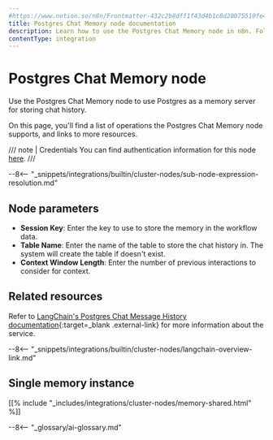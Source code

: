 ```yaml
---
#https://www.notion.so/n8n/Frontmatter-432c2b8dff1f43d4b1c8d20075510fe4
title: Postgres Chat Memory node documentation
description: Learn how to use the Postgres Chat Memory node in n8n. Follow technical documentation to integrate Postgres Chat Memory node into your workflows.
contentType: integration
---
```


# Postgres Chat Memory node

Use the Postgres Chat Memory node to use Postgres as a memory server for storing chat history.

On this page, you'll find a list of operations the Postgres Chat Memory node supports, and links to more resources.

/// note | Credentials
You can find authentication information for this node [here](/integrations/builtin/credentials/postgres/).
///

--8<-- "_snippets/integrations/builtin/cluster-nodes/sub-node-expression-resolution.md"

## Node parameters

* **Session Key**: Enter the key to use to store the memory in the workflow data.
* **Table Name**: Enter the name of the table to store the chat history in. The system will create the table if doesn't exist.
* **Context Window Length**: Enter the number of previous interactions to consider for context.

## Related resources

Refer to [LangChain's Postgres Chat Message History documentation](https://js.langchain.com/docs/integrations/memory/postgres){:target=_blank .external-link} for more information about the service.

--8<-- "_snippets/integrations/builtin/cluster-nodes/langchain-overview-link.md"

## Single memory instance

[[% include "_includes/integrations/cluster-nodes/memory-shared.html" %]]

--8<-- "_glossary/ai-glossary.md"
